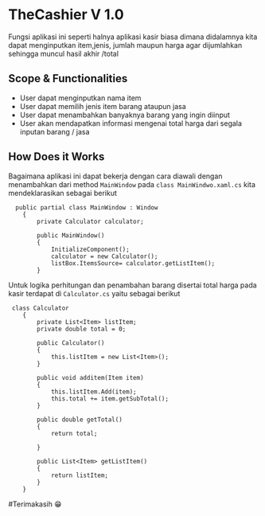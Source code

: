 
# TheCashier V 1.0
Fungsi aplikasi ini seperti halnya aplikasi kasir biasa dimana didalamnya kita dapat menginputkan item,jenis, jumlah maupun harga agar dijumlahkan sehingga muncul hasil akhir /total

## Scope & Functionalities 
- User dapat menginputkan nama item
- User dapat memilih jenis item barang ataupun jasa  
- User dapat menambahkan banyaknya barang yang ingin diinput 
- User akan mendapatkan informasi mengenai total harga dari segala inputan barang / jasa 

## How Does it Works
Bagaimana aplikasi ini dapat bekerja dengan cara diawali dengan menambahkan dari method `MainWindow` pada `class MainWindwo.xaml.cs` kita mendeklarasikan sebagai berikut

```
  public partial class MainWindow : Window
    {
        private Calculator calculator;

        public MainWindow()
        {
            InitializeComponent();
            calculator = new Calculator();
            listBox.ItemsSource= calculator.getListItem();
        }
```

Untuk logika perhitungan dan penambahan barang disertai total harga pada kasir terdapat di `Calculator.cs` yaitu sebagai berikut

```
 class Calculator
    {
        private List<Item> listItem;
        private double total = 0;

        public Calculator()
        {
            this.listItem = new List<Item>();
        }

        public void additem(Item item)
        {
            this.listItem.Add(item);
            this.total += item.getSubTotal();
        }

        public double getTotal()
        {
            return total;

        }

        public List<Item> getListItem()
        {
            return listItem;
        }
    }
```
#Terimakasih 😁
